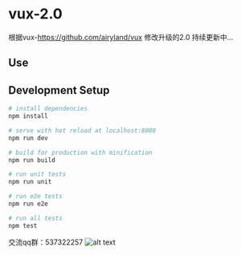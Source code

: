 # vux-2.0
根据vux-https://github.com/airyland/vux 修改升级的2.0
持续更新中...
## Use

## Development Setup

``` bash
# install dependencies
npm install

# serve with hot reload at localhost:8080
npm run dev

# build for production with minification
npm run build

# run unit tests
npm run unit

# run e2e tests
npm run e2e

# run all tests
npm test
```
交流qq群：537322257
![alt text]( http://og1rlwcj8.bkt.clouddn.com/7f4c4fe1gw1evv8bc0r3tj20go0ghjs3.jpg "Title")
